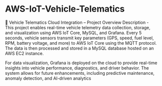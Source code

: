 # AWS-IoT-Vehicle-Telematics
🚗 Vehicle Telematics Cloud Integration – Project Overview
Description - 
This project enables real-time vehicle telemetry data collection, storage, and visualization using AWS IoT Core, MySQL, and Grafana. Every 5 seconds, vehicle sensors transmit key parameters (GPS, speed, fuel level, RPM, battery voltage, and more) to AWS IoT Core using the MQTT protocol. The data is then processed and stored in a MySQL database hosted on an AWS EC2 instance.

For data visualization, Grafana is deployed on the cloud to provide real-time insights into vehicle performance, diagnostics, and driver behavior. The system allows for future enhancements, including predictive maintenance, anomaly detection, and AI-driven analytics

